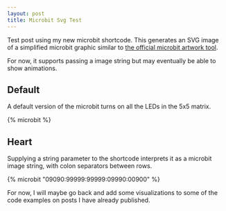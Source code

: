 ```yaml
---
layout: post
title: Microbit Svg Test
---
```


Test post using my new microbit shortcode. This generates an SVG image of a simplified microbit graphic 
similar to [the official microbit artwork tool](https://microbit.org/design-your-microbit/v2/).

For now, it supports passing a image string but may eventually be able to show animations.

## Default

A default version of the microbit turns on all the LEDs in the 5x5 matrix.

{% microbit %}

## Heart

Supplying a string parameter to the shortcode interprets it as a microbit image string, with 
colon separators between rows.

{% microbit "09090:99999:99999:09990:00900" %}

For now, I will maybe go back and add some visualizations to some of the code examples on posts I have 
already published.
